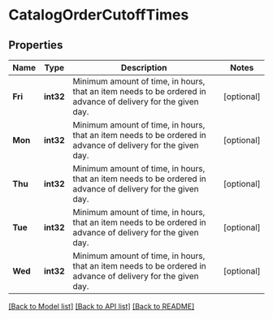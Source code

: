 # CatalogOrderCutoffTimes

## Properties

Name | Type | Description | Notes
------------ | ------------- | ------------- | -------------
**Fri** | **int32** | Minimum amount of time, in hours, that an item needs to be ordered in advance of delivery for the given day. | [optional] 
**Mon** | **int32** | Minimum amount of time, in hours, that an item needs to be ordered in advance of delivery for the given day. | [optional] 
**Thu** | **int32** | Minimum amount of time, in hours, that an item needs to be ordered in advance of delivery for the given day. | [optional] 
**Tue** | **int32** | Minimum amount of time, in hours, that an item needs to be ordered in advance of delivery for the given day. | [optional] 
**Wed** | **int32** | Minimum amount of time, in hours, that an item needs to be ordered in advance of delivery for the given day. | [optional] 

[[Back to Model list]](../README.md#documentation-for-models) [[Back to API list]](../README.md#documentation-for-api-endpoints) [[Back to README]](../README.md)


